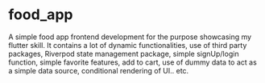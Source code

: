 # food_app
A simple food app frontend development for the purpose showcasing my flutter skill. It contains a lot of dynamic functionalities, use of third party packages, Riverpod state management package, simple signUp/login function, simple favorite features, add to cart, use of dummy data to act as a simple data source, conditional rendering of UI..  etc.
